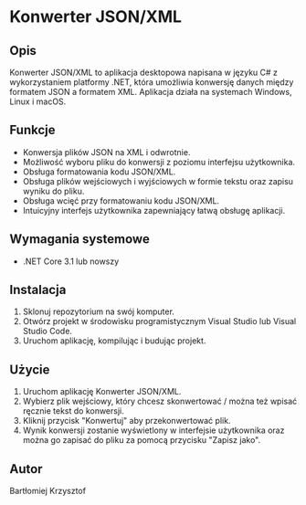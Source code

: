 # Konwerter JSON/XML

## Opis
Konwerter JSON/XML to aplikacja desktopowa napisana w języku C# z wykorzystaniem platformy .NET, która umożliwia konwersję danych między formatem JSON a formatem XML. Aplikacja działa na systemach Windows, Linux i macOS.

## Funkcje
- Konwersja plików JSON na XML i odwrotnie.
- Możliwość wyboru pliku do konwersji z poziomu interfejsu użytkownika.
- Obsługa formatowania kodu JSON/XML.
- Obsługa plików wejściowych i wyjściowych w formie tekstu oraz zapisu wyniku do pliku.
- Obsługa wcięć przy formatowaniu kodu JSON/XML.
- Intuicyjny interfejs użytkownika zapewniający łatwą obsługę aplikacji.

## Wymagania systemowe
- .NET Core 3.1 lub nowszy

## Instalacja
1. Sklonuj repozytorium na swój komputer.
2. Otwórz projekt w środowisku programistycznym Visual Studio lub Visual Studio Code.
3. Uruchom aplikację, kompilując i budując projekt.

## Użycie
1. Uruchom aplikację Konwerter JSON/XML.
2. Wybierz plik wejściowy, który chcesz skonwertować / można też wpisać ręcznie tekst do konwersji.
3. Kliknij przycisk "Konwertuj" aby przekonwertować plik.
4. Wynik konwersji zostanie wyświetlony w interfejsie użytkownika oraz można go zapisać do pliku za pomocą przycisku "Zapisz jako".

## Autor
Bartłomiej Krzysztof